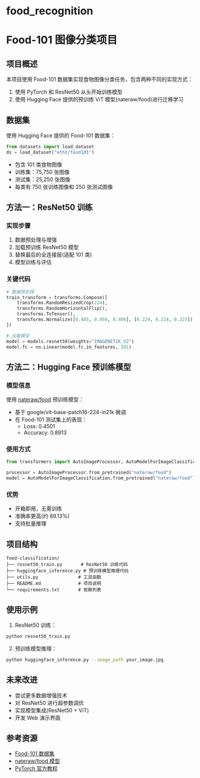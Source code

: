# food_recognition

# Food-101 图像分类项目

## 项目概述
本项目使用 Food-101 数据集实现食物图像分类任务，包含两种不同的实现方式：
1. 使用 PyTorch 和 ResNet50 从头开始训练模型
2. 使用 Hugging Face 提供的预训练 ViT 模型(nateraw/food)进行迁移学习

## 数据集
使用 Hugging Face 提供的 Food-101 数据集：
```python
from datasets import load_dataset
ds = load_dataset("ethz/food101")
```
- 包含 101 类食物图像
- 训练集：75,750 张图像
- 测试集：25,250 张图像
- 每类有 750 张训练图像和 250 张测试图像

## 方法一：ResNet50 训练

### 实现步骤
1. 数据预处理与增强
2. 加载预训练 ResNet50 模型
3. 替换最后的全连接层(适配 101 类)
4. 模型训练与评估

### 关键代码
```python
# 数据预处理
train_transform = transforms.Compose([
    transforms.RandomResizedCrop(224),
    transforms.RandomHorizontalFlip(),
    transforms.ToTensor(),
    transforms.Normalize([0.485, 0.456, 0.406], [0.229, 0.224, 0.225])
])

# 加载模型
model = models.resnet50(weights="IMAGENET1K_V2")
model.fc = nn.Linear(model.fc.in_features, 101)
```

## 方法二：Hugging Face 预训练模型

### 模型信息
使用 [nateraw/food](https://huggingface.co/nateraw/food) 预训练模型：
- 基于 google/vit-base-patch16-224-in21k 微调
- 在 Food-101 测试集上的表现：
  - Loss: 0.4501
  - Accuracy: 0.8913

### 使用方式
```python
from transformers import AutoImageProcessor, AutoModelForImageClassification

processor = AutoImageProcessor.from_pretrained("nateraw/food")
model = AutoModelForImageClassification.from_pretrained("nateraw/food")
```

### 优势
- 开箱即用，无需训练
- 准确率更高(约 89.13%)
- 支持批量推理

## 项目结构
```
food-classification/
├── resnet50_train.py       # ResNet50 训练代码
├── huggingface_inference.py # 预训练模型推理代码
├── utils.py               # 工具函数
├── README.md              # 项目说明
└── requirements.txt       # 依赖列表
```


## 使用示例
1. ResNet50 训练：
```bash
python resnet50_train.py
```

2. 预训练模型推理：
```bash
python huggingface_inference.py --image_path your_image.jpg
```

## 未来改进
- 尝试更多数据增强技术
- 对 ResNet50 进行超参数调优
- 实现模型集成(ResNet50 + ViT)
- 开发 Web 演示界面

## 参考资源
- [Food-101 数据集](https://huggingface.co/datasets/ethz/food101)
- [nateraw/food 模型](https://huggingface.co/nateraw/food)
- [PyTorch 官方教程](https://pytorch.org/tutorials/)